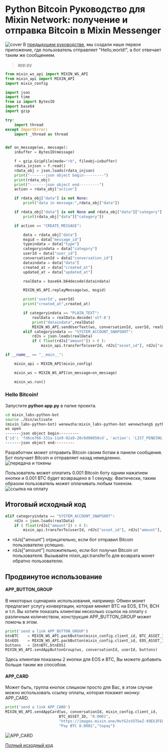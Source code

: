 # Python Bitcoin Руководство для Mixin Network: получение и отправка Bitcoin в Mixin Messenger
![cover](https://github.com/wenewzhang/mixin_labs-python-bot/raw/master/Bitcoin_python.jpg)
В [предыдущем руководстве](https://github.com/wenewzhang/mixin_labs-python-bot/blob/master/README_russian.md), мы создали наше первое приложение, где пользователь отправляет "Hello,world!", а бот отвечает таким же сообщением.



> app.py
```python
from mixin_ws_api import MIXIN_WS_API
from mixin_api import MIXIN_API
import mixin_config

import json
import time
from io import BytesIO
import base64
import gzip

try:
    import thread
except ImportError:
    import _thread as thread


def on_message(ws, message):
    inbuffer = BytesIO(message)

    f = gzip.GzipFile(mode="rb", fileobj=inbuffer)
    rdata_injson = f.read()
    rdata_obj = json.loads(rdata_injson)
    print("-------json object begin---------")
    print(rdata_obj)
    print("-------json object end---------")
    action = rdata_obj["action"]

    if rdata_obj["data"] is not None:
        print("data in message:",rdata_obj["data"])

    if rdata_obj["data"] is not None and rdata_obj["data"]["category"] is not None:
        print(rdata_obj["data"]["category"])

    if action == "CREATE_MESSAGE":

        data = rdata_obj["data"]
        msgid = data["message_id"]
        typeindata = data["type"]
        categoryindata = data["category"]
        userId = data["user_id"]
        conversationId = data["conversation_id"]
        dataindata = data["data"]
        created_at = data["created_at"]
        updated_at = data["updated_at"]

        realData = base64.b64decode(dataindata)

        MIXIN_WS_API.replayMessage(ws, msgid)

        print('userId', userId)
        print("created_at",created_at)

        if categoryindata == "PLAIN_TEXT":
            realData = realData.decode('utf-8')
            print("dataindata",realData)
            MIXIN_WS_API.sendUserText(ws, conversationId, userId, realData)
        elif categoryindata == "SYSTEM_ACCOUNT_SNAPSHOT":
            rdJs = json.loads(realData)
            if ( float(rdJs["amount"]) > 0 ):
                mixin_api.transferTo(userId, rdJs["asset_id"], rdJs["amount"], "")

if __name__ == "__main__":

    mixin_api = MIXIN_API(mixin_config)

    mixin_ws = MIXIN_WS_API(on_message=on_message)

    mixin_ws.run()

```
### Hello Bitcoin!
Запустите **python app.py** в папке проекта.
```bash
cd mixin_labs-python-bot
source ./bin/activate
(mixin_labs-python-bot) wenewzha:mixin_labs-python-bot wenewzhang$ python app.py
ws open
-------json object begin---------
{'id': 'fd6ce766-331a-11e9-92a9-20c9d08850cd', 'action': 'LIST_PENDING_MESSAGES'}
-------json object end---------
```
Разработчик может отправить Bitcoin своим ботам в панели сообщения. Бот получает Bitcoin и отправляет назад немедленно.
![передача и токены](https://github.com/wenewzhang/mixin_network-nodejs-bot2/raw/master/transfer-any-tokens.jpg)

Пользователь может оплатить 0.001 Bitcoin боту одним нажатием кнопки и 0.001 BTC будет возвращено в 1 секунду. Фактически, таким образом пользователь может оплачивать любым токеном.
![ссылка на оплату](https://github.com/wenewzhang/mixin_network-nodejs-bot2/raw/master/Pay_and_refund_quickly.jpg)

## Итоговый исходный код
```python
elif categoryindata == "SYSTEM_ACCOUNT_SNAPSHOT":
    rdJs = json.loads(realData)
    if ( float(rdJs["amount"]) > 0 ):
        mixin_api.transferTo(userId, rdJs["asset_id"], rdJs["amount"], "")
```
* rdJs["amount"] отрицательно, если бот отправил Bitcoin пользователю успешно.
* rdJs["amount"] положительно, если бот получил Bitcoin от пользователя.
Вызывайте mixin_api.transferTo для возврата монет обратно пользователю.

## Продвинутое использование
#### APP_BUTTON_GROUP
В некоторых сценариях использования, например:
Обмен монет предлагает услугу конвертации, которая меняет BTC на EOS, ETH, BCH  и т.п.
Вы хотите показать клиентам несколько ссылок на оплату с различным количеством, конструкция APP_BUTTON_GROUP может помочь в этом.
```python
print('send a link APP_BUTTON_GROUP')
btnBTC    = MIXIN_WS_API.packButton(mixin_config.client_id, BTC_ASSET_ID, "0.0001","BTC pay")
btnEOS    = MIXIN_WS_API.packButton(mixin_config.client_id, EOS_ASSET_ID, "0.01","EOS pay","#0080FF")
buttons   = [btnBTC,btnEOS]
MIXIN_WS_API.sendAppButtonGroup(ws, conversationId, userId, buttons)
```
Здесь клиентам показаны 2 кнопки для EOS и BTC, Вы можете добавить больше таким же способом.

#### APP_CARD
Может быть, группа кнопок слишком просто для Вас, в этом случае можно использовать ссылку оплаты, которая покажет иконку: APP_CARD.
```python
print('send a link APP_CARD')
MIXIN_WS_API.sendAppCard(ws, conversationId, mixin_config.client_id,
                        BTC_ASSET_ID, "0.0001",
                        "https://images.mixin.one/HvYGJsV5TGeZ-X9Ek3FEQohQZ3fE9LBEBGcOcn4c4BNHovP4fW4YB97Dg5LcXoQ1hUjMEgjbl1DPlKg1TW7kK6XP=s128",
                        "Pay BTC 0.0001","topay")
```
![APP_CARD](https://github.com/wenewzhang/mixin_labs-python-bot/raw/master/app_card.jpg)

[Полный исходный код](https://github.com/wenewzhang/mixin_labs-python-bot/blob/master/app.py)
